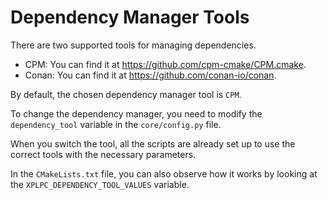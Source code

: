 # Dependency Manager Tools

There are two supported tools for managing dependencies.

*   CPM: You can find it at https://github.com/cpm-cmake/CPM.cmake.
*   Conan: You can find it at https://github.com/conan-io/conan.

By default, the chosen dependency manager tool is `CPM`.

To change the dependency manager, you need to modify the `dependency_tool` variable in the `core/config.py` file.

When you switch the tool, all the scripts are already set up to use the correct tools with the necessary parameters.

In the `CMakeLists.txt` file, you can also observe how it works by looking at the `XPLPC_DEPENDENCY_TOOL_VALUES` variable.
